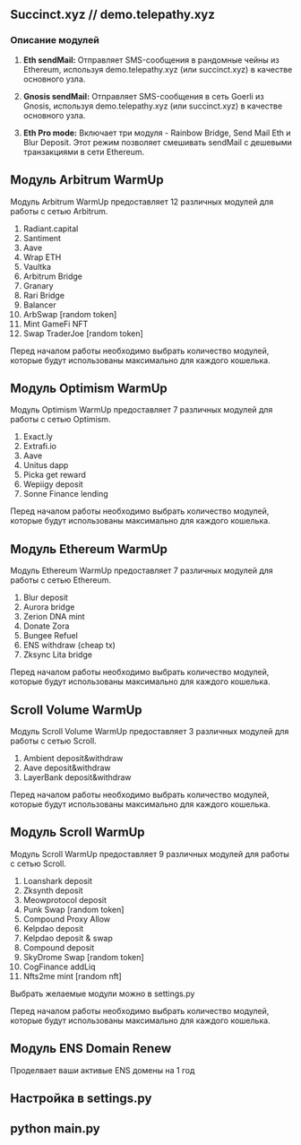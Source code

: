 ## Succinct.xyz // demo.telepathy.xyz

### Описание модулей

1. **Eth sendMail:** Отправляет SMS-сообщения в рандомные чейны из Ethereum, используя demo.telepathy.xyz (или succinct.xyz) в качестве основного узла.

2. **Gnosis sendMail:** Отправляет SMS-сообщения в сеть Goerli из Gnosis, используя demo.telepathy.xyz (или succinct.xyz) в качестве основного узла.

3. **Eth Pro mode:** Включает три модуля - Rainbow Bridge, Send Mail Eth и Blur Deposit. Этот режим позволяет смешивать sendMail с дешевыми транзакциями в сети Ethereum.

## Модуль Arbitrum WarmUp

Модуль Arbitrum WarmUp предоставляет 12 различных модулей для работы с сетью Arbitrum.

1. Radiant.capital
2. Santiment
3. Aave
4. Wrap ETH
5. Vaultka
6. Arbitrum Bridge
7. Granary
8. Rari Bridge
9. Balancer
10. ArbSwap [random token]
11. Mint GameFi NFT
12. Swap TraderJoe [random token]

Перед началом работы необходимо выбрать количество модулей, которые будут использованы максимально для каждого кошелька.

## Модуль Optimism WarmUp

Модуль Optimism WarmUp предоставляет 7 различных модулей для работы с сетью Optimism.

1. Exact.ly
2. Extrafi.io
3. Aave
4. Unitus dapp
5. Picka get reward
6. Wepiigy deposit
7. Sonne Finance lending

Перед началом работы необходимо выбрать количество модулей, которые будут использованы максимально для каждого кошелька.

## Модуль Ethereum WarmUp

Модуль Ethereum WarmUp предоставляет 7 различных модулей для работы с сетью Ethereum.

1. Blur deposit
2. Aurora bridge
3. Zerion DNA mint
4. Donate Zora
5. Bungee Refuel
6. ENS withdraw (cheap tx)
7. Zksync Lita bridge

Перед началом работы необходимо выбрать количество модулей, которые будут использованы максимально для каждого кошелька.

## Scroll Volume WarmUp

Модуль Scroll Volume WarmUp предоставляет 3 различных модулей для работы с сетью Scroll.

1. Ambient deposit&withdraw
2. Aave deposit&withdraw
3. LayerBank deposit&withdraw

Перед началом работы необходимо выбрать количество модулей, которые будут использованы максимально для каждого кошелька.

## Модуль Scroll WarmUp

Модуль Scroll WarmUp предоставляет 9 различных модулей для работы с сетью Scroll.

1. Loanshark deposit
2. Zksynth deposit
3. Meowprotocol deposit
4. Punk Swap [random token]
5. Compound Proxy Allow
6. Kelpdao deposit
7. Kelpdao deposit & swap
8. Compound deposit 
9. SkyDrome Swap [random token]
10. CogFinance addLiq
11. Nfts2me mint [random nft]

Выбрать желаемые модули можно в settings.py

Перед началом работы необходимо выбрать количество модулей, которые будут использованы максимально для каждого кошелька.

## Модуль ENS Domain Renew
Проделвает ваши активые ENS домены на 1 год

## Настройка в settings.py

## python main.py

